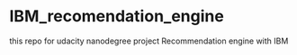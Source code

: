 # IBM_recomendation_engine
this repo for udacity nanodegree project  Recommendation engine with IBM
